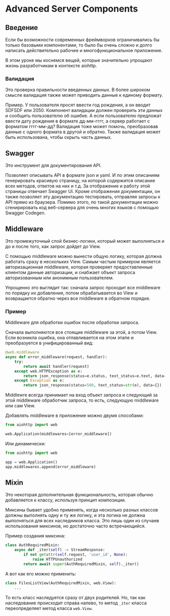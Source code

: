 # Advanced Server Components

## Введение

Если бы возможности современных фреймворков ограничивались бы только базовыми компонентами, то было бы очень сложно и долго написать действительно рабочее и многофункциональное приложение.

В этом уроке мы коснемся вещей, которые значительно упрощают жизнь разработчикам в контексте aiohttp.

### Валидация

Это проверка правильности введенных данных. В более широком смысле валидация также может приводить данные к единому формату.

Пример. У пользователя просят ввести год рождения, а он вводит SDFSDF или 2050. Компонент валидации должен проверить эти данных и сообщить пользователю об ошибке. А если пользователю предложат ввести дату рождения в формате дд-мм-гггг, а сервер работает с форматом гггг-мм-дд? Валидация тоже может помочь, преобразовав данные с одного формата в другой и обратно. Также валидация может быть использована, чтобы скрыть часть данных.

## Swagger

Это инструмент для документирования API.

Позволяет описывать API в формате json и yaml. И по этим описаниям генерировать красивую страницу, на которой содержится описание всех методов, ответов на них и т.д. За отображение и работу этой страницы отвечает Swagger UI. Кроме отображения документации, он также позволяет эту документацию тестировать, отправляя запросы к API прямо из браузера. Помимо этого, по такой документации можно сгенирировать код веб-сервера для очень многих языков с помощью Swagger Codegen.

## Middleware

Это промежуточный слой бизнес-логики, который может выполняться и до и после того, как запрос дойдет до View.

С помощью middleware можно вынести общую логику, которая должна работать сразу в нескольких View. Самым частым примером является авторизационная middleware, которая проверяет предоставленные клиентом данные авторизации, и снабжает объект запроса авторизованным или анонимным пользователем.

Упрощенно это выглядит так: сначала запрос проходит все middleware по порядку их добавления, потом обрабатывается во View и возвращается обратно через все middleware в обратном порядке.

### Пример

Middleware для обработки ошибок после обработки запроса.

Сначала выполняются все стоящие middleware за этой, а потом View. Если возникла ошибка, она отлавливается на этом этапе и преобразуется в унифицированный вид:

```python
@web.middleware
async def error_middleware(request, handler):
    try:
        return await handler(request)
    except web.HTTPException as e:
        return json_response(status=e.status, text_status=e.text, data={})
    except Exception as e:
        return json_response(status=500, text_status=str(e), data={})
```

Middlewre всегда принимает на вход объект запроса и следующий за этой middleware обработчик запроса, то есть, следующую middleware или сам View.

Добавлять middleware в приложение можно двумя способами:

```python
from aiohttp import web

web.Application(middlewares=[error_middleware])
```

Или динамически:

```python
from aiohttp import web

app = web.Application()
app.middlewares.append(error_middleware)
```

## Mixin

Это некоторая дополнительная функциональность, которая обычно добавляется к классу, используя принцип композиции.

Миксины бывает удобно применять, когда несколько разных классов должны выполнять одну и ту же логику, и эта логика не должна выполняться для всех наследников класса. Это лишь один из случаев использования миксинов, но достаточно часто встречающийся.

Пример создания миксина:

```python
class AuthRequiredMixin:
    async def _iter(self) -> StreamResponse:
        if not getattr(self.request, 'user_id', None):
            raise HTTPUnauthorized
        return await super(AuthRequiredMixin, self)._iter()
```

А вот как его можно применить:

```python
class FilesListView(AuthRequiredMixin, web.View):
    ...
```

То есть класс наследуется сразу от двух родителей. Но, так как наследование происходит справа налево, то метод `_iter` класса переопределяет метод класса `web.View`.
